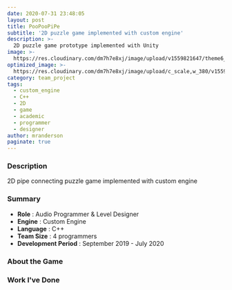 ```yaml
---
date: 2020-07-31 23:48:05
layout: post
title: PooPooPiPe
subtitle: '2D puzzle game implemented with custom engine'
description: >-
  2D puzzle game prototype implemented with Unity
image: >-
  https://res.cloudinary.com/dm7h7e8xj/image/upload/v1559821647/theme6_qeeojf.jpg
optimized_image: >-
  https://res.cloudinary.com/dm7h7e8xj/image/upload/c_scale,w_380/v1559821647/theme6_qeeojf.jpg
category: team_project
tags:
  - custom_engine
  - C++
  - 2D
  - game
  - academic
  - programmer
  - designer
author: mranderson
paginate: true
---
```


### Description
2D pipe connecting puzzle game implemented with custom engine

### Summary
* **Role** :  Audio Programmer & Level Designer
* **Engine** : Custom Engine
* **Language** : C++
* **Team Size** : 4 programmers 
* **Development Period** : September 2019 - July 2020


### About the Game



### Work I've Done

